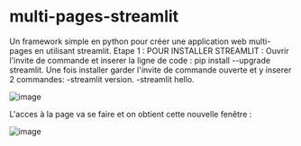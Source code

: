 # multi-pages-streamlit
Un framework simple en python pour créer une application web multi-pages en utilisant streamlit.
Etape 1 :
POUR INSTALLER STREAMLIT :
Ouvrir l'invite de commande et inserer la ligne de code : pip install --upgrade streamlit.
Une fois installer garder l'invite de commande ouverte et y inserer 2 commandes:
-streamlit version.
-streamlit hello.

![image](https://user-images.githubusercontent.com/73162985/113693915-6b729480-96cf-11eb-932a-ed8217b29ed3.png)

L'acces à la page va se faire et on obtient cette nouvelle fenêtre :

![image](https://user-images.githubusercontent.com/73162985/113694074-965ce880-96cf-11eb-93cd-90679ecf1317.png)

